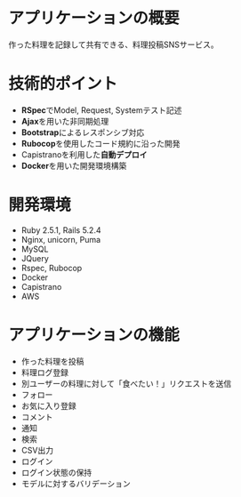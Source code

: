 # アプリケーションの概要
作った料理を記録して共有できる、料理投稿SNSサービス。  

# 技術的ポイント
- **RSpec**でModel, Request, Systemテスト記述
- **Ajax**を用いた非同期処理
- **Bootstrap**によるレスポンシブ対応
- **Rubocop**を使用したコード規約に沿った開発
- Capistranoを利用した**自動デプロイ**
- **Docker**を用いた開発環境構築

# 開発環境
- Ruby 2.5.1, Rails 5.2.4
- Nginx, unicorn, Puma
- MySQL
- JQuery
- Rspec, Rubocop
- Docker
- Capistrano
- AWS

# アプリケーションの機能
- 作った料理を投稿
- 料理ログ登録
- 別ユーザーの料理に対して「食べたい！」リクエストを送信
- フォロー
- お気に入り登録
- コメント
- 通知
- 検索
- CSV出力
- ログイン
- ログイン状態の保持
- モデルに対するバリデーション
